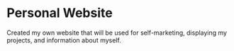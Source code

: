# Personal Website
Created my own website that will be used for self-marketing, displaying my projects, and information about myself.